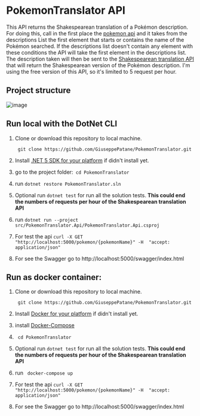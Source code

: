 # PokemonTranslator API
This API returns the Shakespearean translation of a Pokémon description.
For doing this, call in the first place the [pokemon api](https://pokeapi.co/) and it takes from the descriptions List the first element that starts or contains the name of the Pokémon searched. If the descriptions list doesn't contain any element with these conditions the API will take the first element in the descriptions list.
The description taken  will then be sent to the [Shakespearean translation  API](https://funtranslations.com/api/shakespeare)  that will return the Shakespearean version of the Pokémon description. I'm using the free version of this API, so it's limited to 5 request per hour.



## Project structure 

![image](https://user-images.githubusercontent.com/13527363/104906023-739a1e00-5983-11eb-9493-038ac5805c11.png)



## Run local with the DotNet CLI

1. Clone or download this repository to local machine.

    ` git clone https://github.com/GiuseppePatane/PokemonTranslator.git` 

2. Install [.NET 5 SDK for your platform](https://www.microsoft.com/net/core#windowscmd) if didn't install yet.

3. go to the project folder:` cd PokemonTranslator` 

4.  run `dotnet restore PokemonTranslator.sln` 

5.  Optional run  `dotnet test`  for run all the solution tests.   **This could end the numbers of requests per hour of the Shakespearean translation API** 

6. run `dotnet run --project src/PokemonTranslator.Api/PokemonTranslator.Api.csproj` 

7. For test the api `curl -X GET "http://localhost:5000/pokemon/{pokemonName}" -H  "accept: application/json"`

8. For see the Swagger go to http://localhost:5000/swagger/index.html

## Run as docker container:

1. Clone or download this repository to local machine.

    ` git clone https://github.com/GiuseppePatane/PokemonTranslator.git` 
   
2. Install [Docker for your platform](https://www.docker.com/get-started) if didn't install yet.

3. install [Docker-Compose](https://docs.docker.com/compose/install/)  

4. ` cd PokemonTranslator` 

5. Optional run  `dotnet test`  for run all the solution tests.   **This could end the numbers of requests per hour of the Shakespearean translation API** 

6. run  ` docker-compose up` 

7. For test the api `curl -X GET "http://localhost:5000/pokemon/{pokemonName}" -H  "accept: application/json"`

8. For see the Swagger go to http://localhost:5000/swagger/index.html


